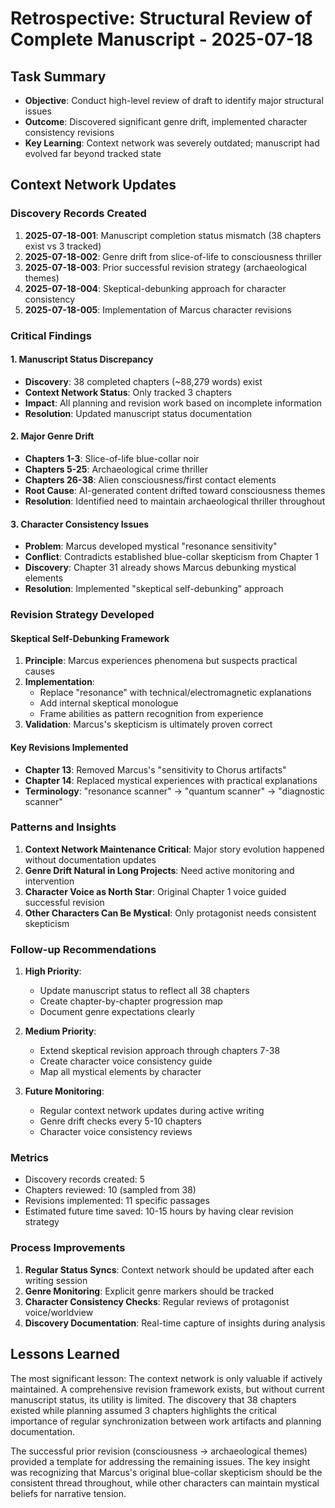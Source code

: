 # Retrospective: Structural Review of Complete Manuscript - 2025-07-18

## Task Summary
- **Objective**: Conduct high-level review of draft to identify major structural issues
- **Outcome**: Discovered significant genre drift, implemented character consistency revisions
- **Key Learning**: Context network was severely outdated; manuscript had evolved far beyond tracked state

## Context Network Updates

### Discovery Records Created
1. **2025-07-18-001**: Manuscript completion status mismatch (38 chapters exist vs 3 tracked)
2. **2025-07-18-002**: Genre drift from slice-of-life to consciousness thriller
3. **2025-07-18-003**: Prior successful revision strategy (archaeological themes)
4. **2025-07-18-004**: Skeptical-debunking approach for character consistency
5. **2025-07-18-005**: Implementation of Marcus character revisions

### Critical Findings

#### 1. Manuscript Status Discrepancy
- **Discovery**: 38 completed chapters (~88,279 words) exist
- **Context Network Status**: Only tracked 3 chapters
- **Impact**: All planning and revision work based on incomplete information
- **Resolution**: Updated manuscript status documentation

#### 2. Major Genre Drift
- **Chapters 1-3**: Slice-of-life blue-collar noir
- **Chapters 5-25**: Archaeological crime thriller
- **Chapters 26-38**: Alien consciousness/first contact elements
- **Root Cause**: AI-generated content drifted toward consciousness themes
- **Resolution**: Identified need to maintain archaeological thriller throughout

#### 3. Character Consistency Issues
- **Problem**: Marcus developed mystical "resonance sensitivity" 
- **Conflict**: Contradicts established blue-collar skepticism from Chapter 1
- **Discovery**: Chapter 31 already shows Marcus debunking mystical elements
- **Resolution**: Implemented "skeptical self-debunking" approach

### Revision Strategy Developed

#### Skeptical Self-Debunking Framework
1. **Principle**: Marcus experiences phenomena but suspects practical causes
2. **Implementation**: 
   - Replace "resonance" with technical/electromagnetic explanations
   - Add internal skeptical monologue
   - Frame abilities as pattern recognition from experience
3. **Validation**: Marcus's skepticism is ultimately proven correct

#### Key Revisions Implemented
- **Chapter 13**: Removed Marcus's "sensitivity to Chorus artifacts"
- **Chapter 14**: Replaced mystical experiences with practical explanations
- **Terminology**: "resonance scanner" → "quantum scanner" → "diagnostic scanner"

### Patterns and Insights

1. **Context Network Maintenance Critical**: Major story evolution happened without documentation updates
2. **Genre Drift Natural in Long Projects**: Need active monitoring and intervention
3. **Character Voice as North Star**: Original Chapter 1 voice guided successful revision
4. **Other Characters Can Be Mystical**: Only protagonist needs consistent skepticism

### Follow-up Recommendations

1. **High Priority**: 
   - Update manuscript status to reflect all 38 chapters
   - Create chapter-by-chapter progression map
   - Document genre expectations clearly

2. **Medium Priority**:
   - Extend skeptical revision approach through chapters 7-38
   - Create character voice consistency guide
   - Map all mystical elements by character

3. **Future Monitoring**:
   - Regular context network updates during active writing
   - Genre drift checks every 5-10 chapters
   - Character voice consistency reviews

### Metrics
- Discovery records created: 5
- Chapters reviewed: 10 (sampled from 38)
- Revisions implemented: 11 specific passages
- Estimated future time saved: 10-15 hours by having clear revision strategy

### Process Improvements
1. **Regular Status Syncs**: Context network should be updated after each writing session
2. **Genre Monitoring**: Explicit genre markers should be tracked
3. **Character Consistency Checks**: Regular reviews of protagonist voice/worldview
4. **Discovery Documentation**: Real-time capture of insights during analysis

## Lessons Learned

The most significant lesson: The context network is only valuable if actively maintained. A comprehensive revision framework exists, but without current manuscript status, its utility is limited. The discovery that 38 chapters existed while planning assumed 3 chapters highlights the critical importance of regular synchronization between work artifacts and planning documentation.

The successful prior revision (consciousness → archaeological themes) provided a template for addressing the remaining issues. The key insight was recognizing that Marcus's original blue-collar skepticism should be the consistent thread throughout, while other characters can maintain mystical beliefs for narrative tension.